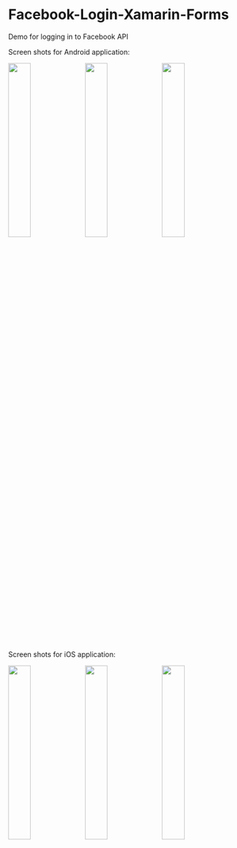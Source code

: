 # Facebook-Login-Xamarin-Forms
Demo for logging in to Facebook API

Screen shots for Android application:

<img src="https://github.com/HoussemDellai/Facebook-Login-Xamarin-Forms/blob/master/items/android1.png?raw=true" width="30%"/>
<img src="https://github.com/HoussemDellai/Facebook-Login-Xamarin-Forms/blob/master/items/android2.png?raw=true" width="30%"/>
<img src="https://github.com/HoussemDellai/Facebook-Login-Xamarin-Forms/blob/master/items/android3.png?raw=true" width="30%"/>

Screen shots for iOS application:

<img src="https://github.com/HoussemDellai/Facebook-Login-Xamarin-Forms/blob/master/items/ios1.jpg?raw=true" width="30%"/>
<img src="https://github.com/HoussemDellai/Facebook-Login-Xamarin-Forms/blob/master/items/ios2.jpg?raw=true" width="30%"/>
<img src="https://github.com/HoussemDellai/Facebook-Login-Xamarin-Forms/blob/master/items/ios3.jpg?raw=true" width="30%"/>
